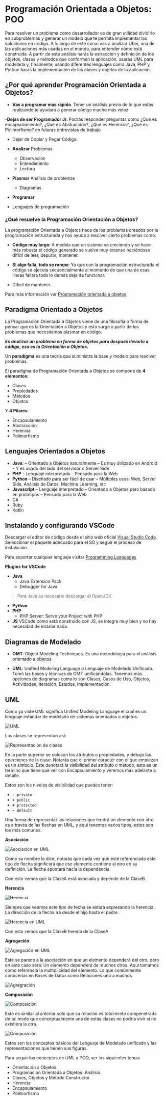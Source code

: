 # Programación Orientada a Objetos: POO

Para resolver un problema como desarrollador es de gran utilidad dividirlo en subproblemas y generar un modelo que te permita implementar las soluciones en código. A lo largo de este curso vas a analizar Uber, una de las aplicaciones más usadas en el mundo, para entender cómo está construida. A partir de este análisis harás la extracción y definición de los objetos, clases y métodos que conforman la aplicación, usarás UML para modelarla y, finalmente, usando diferentes lenguajes como Java, PHP y Python harás la implementación de las clases y objetos de la aplicación.

## ¿Por qué aprender Programación Orientada a Objetos?

- **Vas a programar más rápido**. Tener un análisis previo de lo que estás realizando te ayudará a generar código mucho más veloz

-**Dejas de ser Programador Jr**. Podrás responder preguntas como ¿Qué es encapsulamiento?, ¿Qué es Abstracción?, ¿Qué es Herencia?, ¿Qué es Polimorfismo? en futuras entrevistas de trabajo

- Dejar de Copiar y Pegar Código.

- **Analizar** Problemas
  - Observación
  - Entendimiento
  - Lectura
- **Plasmar** Análisis de problemas
  - Diagramas
- **Programar**
- Lenguajes de programación

### ¿Qué resuelve la Programación Orientación a Objetos?

La programación Orientada a Objetos nace de los problemas creados por la programación estructurada y nos ayuda a resolver cierto problemas como:

- **Código muy largo**: A medida que un sistema va creciendo y se hace más robusta el código generado se vuelve muy extenso haciéndose difícil de leer, depurar, mantener.

- **Si algo falla, todo se rompe**: Ya que con la programación estructurada el código se ejecuta secuencialmente al momento de que una de esas líneas fallara todo lo demás deja de funcionar.

- Difícil de mantener.

Para más información ver [Programación orientada a objetos](https://static.platzi.com/media/public/uploads/programacion-orientada-a-objetos-poo_c4774196-cfdb-412e-bae5-210a97d78f8b.pdf)

## Paradigma Orientado a Objetos

La Programación Orientada a Objetos viene de una filosofía o forma de pensar que es la Orientación a Objetos y esto surge a partir de los problemas que necesitamos plasmar en código.

_**Es analizar un problema en forma de objetos para después llevarlo a código, eso es la Orientación a Objetos.**_

Un **paradigma** es una teoría que suministra la base y modelo para resolver problemas.

El paradigma de Programación Orientada a Objetos se compone de **4 elementos**:

- Clases
- Propiedades
- Métodos
- Objetos

Y **4 Pilares**:

- Encapsulamiento
- Abstracción
- Herencia
- Polimorfismo

## Lenguajes Orientados a Objetos

- **Java**:
  – Orientado a Objetos naturalmente
  – Es muy útilizado en Android
  – Y es usado del lado del servidor o Server Side
- **PHP**
  – Lenguaje interpretado
  – Pensado para la Web
- **Python**
  – Diseñado para ser fácil de usar
  – Múltiples usos: Web, Server Side, Análisis de Datos, Machine Learning, etc
- **Javascript**
  – Lenguaje interpretado
  – Orientado a Objetos pero basado en prototipos
  – Pensado para la Web
- C#
- Ruby
- Kotlin

## Instalando y configurando VSCode

Descargar el editor de código desde el sitio web oficial [Visual Studio Code](https://code.visualstudio.com/download). Seleccionar el paquete adecuado para el SO y seguir el proceso de instalación.

Para soportar cualquier lenguaje visitar [Programming Languages](https://code.visualstudio.com/docs/languages/overview)

**Plugins for VSCode**

- **Java**
  - Java Extension Pack
  - Debugger for Java

> Para Java es necesario descargar el OpenJDK

- **Python**
- **PHP**
  - PHP Server: Serve your Project with PHP
- **JS**
  VSCode como está construido con JS, se integra muy bien y no hay necesidad de instalar nada.

## Diagramas de Modelado

- **OMT**: Object Modeling Techniques. Es una metodología para el análisis orientado a objetos.

- **UML**: Unified Modeling Language o Lenguaje de Modelado Unificado. Tomó las bases y técnicas de OMT unificándolas. Tenemos más opciones de diagramas como lo son Clases, Casos de Uso, Objetos, Actividades, Iteración, Estados, Implementación.

## UML

Como ya viste UML significa Unified Modeling Language el cual es un lenguaje estándar de modelado de sistemas orientados a objetos.

![UML](https://static.platzi.com/media/user_upload/220px-UML_logo.svg-ffd3a6a7-ac1d-43df-8648-265767507c9a.jpg)

Las clases se representan así:

![Representación de clases](https://static.platzi.com/media/user_upload/clase-1897e6cf-84b3-4432-926b-aff4fc4db122.jpg)

En la parte superior se colocan los atributos o propiedades, y debajo las operciones de la clase. Notarás que el primer caractér con el que empiezan es un símbolo. Este denotará la visibilidad del atributo o método, esto es un termino que tiene que ver con Encapsulamiento y veremos más adelante a detalle.

Estos son los niveles de visibilidad que puedes tener:

- `- private`
- `+ public`
- `# protected`
- `~ default`

Una forma de representar las relaciones que tendrá un elemento con otro es a través de las flechas en UML, y aquí tenemos varios tipos, estos son los más comunes:

**Asociación**

![Asociación en UML](https://static.platzi.com/media/user_upload/associacion-d2e1b691-b6e9-4854-85e2-d3ffdf0a9049.jpg)

Como su nombre lo dice, notarás que cada vez que esté referenciada este tipo de flecha significará que ese elemento contiene al otro en su definición. La flecha apuntará hacia la dependencia.

Con esto vemos que la ClaseA está asociada y depende de la ClaseB.

**Herencia**

![Herencia](https://static.platzi.com/media/user_upload/herencia-2eb98d5e-bcad-4162-b236-aa87eba20e76.jpg)

Siempre que veamos este tipo de fecha se estará expresando la herencia.
La dirección de la flecha irá desde el hijo hasta el padre.

![Herencia en UML](https://static.platzi.com/media/user_upload/herencia-clases-53cb3117-def7-433f-adc5-4ad183d6b5e7.jpg)

Con esto vemos que la ClaseB hereda de la ClaseA

**Agregación**

![Agregación en UML](https://static.platzi.com/media/user_upload/agregacion-6489d946-cc06-4e3c-a976-f6435531b4f2.jpg)

Este se parece a la asociación en que un elemento dependerá del otro, pero en este caso será: Un elemento dependerá de muchos otros. Aquí tomamos como referencia la multiplicidad del elemento. Lo que comúnmente conocerías en Bases de Datos como Relaciones uno a muchos.

![Agregración](https://static.platzi.com/media/user_upload/uml-relacion-agregacion-adb20be8-d6c2-41d1-b002-2cfa37639240.jpg)

**Composición**

![Composición](https://static.platzi.com/media/user_upload/composicion-1da1dd19-6925-42d9-9727-7fd8cb031b0c.jpg)

Este es similar al anterior solo que su relación es totalmente compenetrada de tal modo que conceptualmente una de estás clases no podría vivir si no existiera la otra.

![Composición](https://static.platzi.com/media/user_upload/uml-relacion-composicion-2d4cb1fa-5422-44e3-849b-3a3e2d276733.jpg)

Estos son los conceptos básicos del Lenguaje de Modelado unificado y las representaciones que tienen sus figuras.

Para seguir los conceptos de UML y POO, ver los siguientes temas

- Orientación a Objetos
- Programación Orientada a Objetos. Análisis
- Clases, Objetos y Método Constructor
- Herencia
- Encapsulamiento
- Polimorfismo
